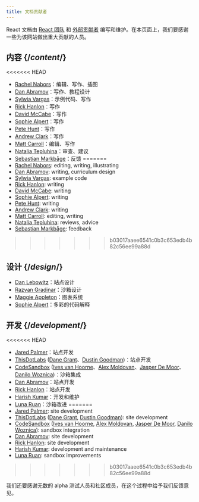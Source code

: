 ```yaml
---
title: 文档贡献者
---
```


<Intro>

React 文档由 [React 团队](/community/team) 和 [外部贡献者](https://github.com/reactjs/react.dev/graphs/contributors) 编写和维护。在本页面上，我们要感谢一些为该网站做出重大贡献的人员。

</Intro>

## 内容 {/*content*/}

<<<<<<< HEAD
* [Rachel Nabors](https://twitter.com/RachelNabors)：编辑、写作、插图
* [Dan Abramov](https://twitter.com/dan_abramov)：写作、教程设计
* [Sylwia Vargas](https://twitter.com/SylwiaVargas)：示例代码、写作
* [Rick Hanlon](https://twitter.com/rickhanlonii)：写作
* [David McCabe](https://twitter.com/mcc_abe)：写作
* [Sophie Alpert](https://twitter.com/sophiebits)：写作
* [Pete Hunt](https://twitter.com/floydophone)：写作
* [Andrew Clark](https://twitter.com/acdlite)：写作
* [Matt Carroll](https://twitter.com/mattcarrollcode)：编辑、写作
* [Natalia Tepluhina](https://twitter.com/n_tepluhina)：审查、建议
* [Sebastian Markbåge](https://twitter.com/sebmarkbage)：反馈
=======
* [Rachel Nabors](https://twitter.com/RachelNabors): editing, writing, illustrating
* [Dan Abramov](https://bsky.app/profile/danabra.mov): writing, curriculum design
* [Sylwia Vargas](https://twitter.com/SylwiaVargas): example code
* [Rick Hanlon](https://twitter.com/rickhanlonii): writing
* [David McCabe](https://twitter.com/mcc_abe): writing
* [Sophie Alpert](https://twitter.com/sophiebits): writing
* [Pete Hunt](https://twitter.com/floydophone): writing
* [Andrew Clark](https://twitter.com/acdlite): writing
* [Matt Carroll](https://twitter.com/mattcarrollcode): editing, writing
* [Natalia Tepluhina](https://twitter.com/n_tepluhina): reviews, advice
* [Sebastian Markbåge](https://twitter.com/sebmarkbage): feedback
>>>>>>> b03017aaee6541c0b3c653edb4b82c56ee99a88d

## 设计 {/*design*/}

* [Dan Lebowitz](https://twitter.com/lebo)：站点设计
* [Razvan Gradinar](https://dribbble.com/GradinarRazvan)：沙箱设计
* [Maggie Appleton](https://maggieappleton.com/)：图表系统 
* [Sophie Alpert](https://twitter.com/sophiebits)：多彩的代码解释 

## 开发 {/*development*/}

<<<<<<< HEAD
* [Jared Palmer](https://twitter.com/jaredpalmer)：站点开发
* [ThisDotLabs](https://www.thisdot.co/) ([Dane Grant](https://twitter.com/danecando)、[Dustin Goodman](https://twitter.com/dustinsgoodman))：站点开发
* [CodeSandbox](https://codesandbox.io/) ([Ives van Hoorne](https://twitter.com/CompuIves)、[Alex Moldovan](https://twitter.com/alexnmoldovan)、[Jasper De Moor](https://twitter.com/JasperDeMoor)、[Danilo Woznica](https://twitter.com/danilowoz))：沙箱集成
* [Dan Abramov](https://twitter.com/dan_abramov)：站点开发
* [Rick Hanlon](https://twitter.com/rickhanlonii)：站点开发
* [Harish Kumar](https://www.strek.in/)：开发和维护
* [Luna Ruan](https://twitter.com/lunaruan)：沙箱改进
=======
* [Jared Palmer](https://twitter.com/jaredpalmer): site development
* [ThisDotLabs](https://www.thisdot.co/) ([Dane Grant](https://twitter.com/danecando), [Dustin Goodman](https://twitter.com/dustinsgoodman)): site development
* [CodeSandbox](https://codesandbox.io/) ([Ives van Hoorne](https://twitter.com/CompuIves), [Alex Moldovan](https://twitter.com/alexnmoldovan), [Jasper De Moor](https://twitter.com/JasperDeMoor), [Danilo Woznica](https://twitter.com/danilowoz)): sandbox integration
* [Dan Abramov](https://bsky.app/profile/danabra.mov): site development
* [Rick Hanlon](https://twitter.com/rickhanlonii): site development
* [Harish Kumar](https://www.strek.in/): development and maintenance
* [Luna Ruan](https://twitter.com/lunaruan): sandbox improvements
>>>>>>> b03017aaee6541c0b3c653edb4b82c56ee99a88d

我们还要感谢无数的 alpha 测试人员和社区成员，在这个过程中给予我们反馈意见。

